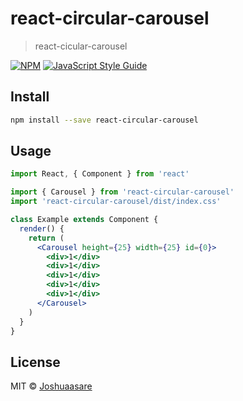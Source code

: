 # react-circular-carousel

> react-cicular-carousel

[![NPM](https://img.shields.io/npm/v/react-circular-carousel.svg)](https://www.npmjs.com/package/react-circular-carousel) [![JavaScript Style Guide](https://img.shields.io/badge/code_style-standard-brightgreen.svg)](https://standardjs.com)

## Install

```bash
npm install --save react-circular-carousel
```

## Usage

```jsx
import React, { Component } from 'react'

import { Carousel } from 'react-circular-carousel'
import 'react-circular-carousel/dist/index.css'

class Example extends Component {
  render() {
    return (
      <Carousel height={25} width={25} id={0}>
        <div>1</div>
        <div>1</div>
        <div>1</div>
        <div>1</div>
        <div>1</div>
      </Carousel>
    )
  }
}
```

## License

MIT © [Joshuaasare](https://github.com/Joshuaasare)
